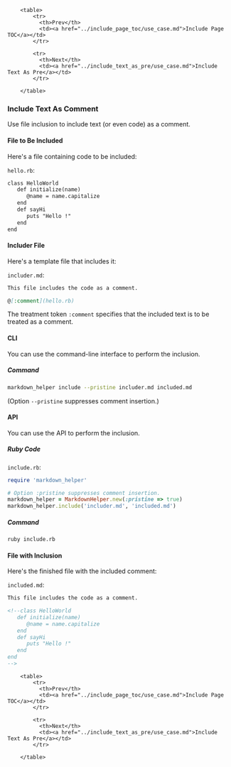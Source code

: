         <table>
            <tr>
              <th>Prev</th>
              <td><a href="../include_page_toc/use_case.md">Include Page TOC</a></td>
            </tr>

            <tr>
              <th>Next</th>
              <td><a href="../include_text_as_pre/use_case.md">Include Text As Pre</a></td>
            </tr>

        </table>

### Include Text As Comment

Use file inclusion to include text (or even code) as a comment.

#### File to Be Included

Here's a file containing code to be included:

```hello.rb```:
```markdown
class HelloWorld
   def initialize(name)
      @name = name.capitalize
   end
   def sayHi
      puts "Hello !"
   end
end
```

#### Includer File

Here's a template file that includes it:

```includer.md```:
```markdown
This file includes the code as a comment.

@[:comment](hello.rb)

```

The treatment token ```:comment``` specifies that the included text is to be treated as a comment.

#### CLI

You can use the command-line interface to perform the inclusion.

##### Command

```sh
markdown_helper include --pristine includer.md included.md
```

(Option ```--pristine``` suppresses comment insertion.)

#### API

You can use the API to perform the inclusion.

##### Ruby Code

```include.rb```:
```ruby
require 'markdown_helper'

# Option :pristine suppresses comment insertion.
markdown_helper = MarkdownHelper.new(:pristine => true)
markdown_helper.include('includer.md', 'included.md')
```

##### Command

```sh
ruby include.rb
```

#### File with Inclusion

Here's the finished file with the included comment:

```included.md```:
```markdown
This file includes the code as a comment.

<!--class HelloWorld
   def initialize(name)
      @name = name.capitalize
   end
   def sayHi
      puts "Hello !"
   end
end
-->

```


        <table>
            <tr>
              <th>Prev</th>
              <td><a href="../include_page_toc/use_case.md">Include Page TOC</a></td>
            </tr>

            <tr>
              <th>Next</th>
              <td><a href="../include_text_as_pre/use_case.md">Include Text As Pre</a></td>
            </tr>

        </table>
